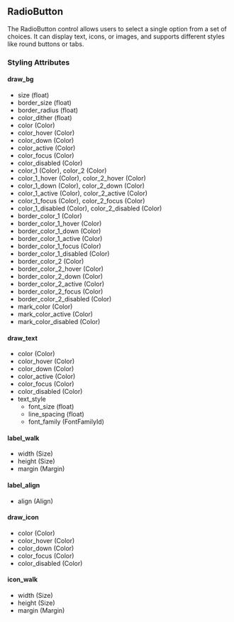 ## RadioButton
The RadioButton control allows users to select a single option from a set of choices. It can display text, icons, or images, and supports different styles like round buttons or tabs.

### Styling Attributes
#### draw_bg
- size (float)
- border_size (float)
- border_radius (float)
- color_dither (float)
- color (Color)
- color_hover (Color)
- color_down (Color)
- color_active (Color)
- color_focus (Color)
- color_disabled (Color)
- color_1 (Color), color_2 (Color)
- color_1_hover (Color), color_2_hover (Color)
- color_1_down (Color), color_2_down (Color)
- color_1_active (Color), color_2_active (Color)
- color_1_focus (Color), color_2_focus (Color)
- color_1_disabled (Color), color_2_disabled (Color)
- border_color_1 (Color)
- border_color_1_hover (Color)
- border_color_1_down (Color)
- border_color_1_active (Color)
- border_color_1_focus (Color)
- border_color_1_disabled (Color)
- border_color_2 (Color)
- border_color_2_hover (Color)
- border_color_2_down (Color)
- border_color_2_active (Color)
- border_color_2_focus (Color)
- border_color_2_disabled (Color)
- mark_color (Color)
- mark_color_active (Color)
- mark_color_disabled (Color)

#### draw_text
- color (Color)
- color_hover (Color)
- color_down (Color)
- color_active (Color)
- color_focus (Color)
- color_disabled (Color)
- text_style
    - font_size (float)
    - line_spacing (float)
    - font_family (FontFamilyId)

#### label_walk
- width (Size)
- height (Size)
- margin (Margin)

#### label_align
- align (Align)

#### draw_icon
- color (Color)
- color_hover (Color)
- color_down (Color)
- color_focus (Color)
- color_disabled (Color)

#### icon_walk
- width (Size)
- height (Size)
- margin (Margin)